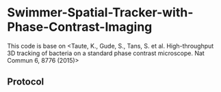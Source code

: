 # Swimmer-Spatial-Tracker-with-Phase-Contrast-Imaging
This code is base on <Taute, K., Gude, S., Tans, S. et al. High-throughput 3D tracking of bacteria on a standard phase contrast microscope. Nat Commun 6, 8776 (2015)>

## Protocol
